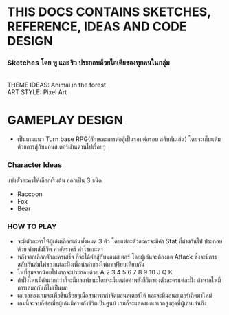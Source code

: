 # THIS DOCS CONTAINS SKETCHES, REFERENCE, IDEAS AND CODE DESIGN
### Sketches โดย พู และ ริว ประกอบด้วยไอเดียของทุกคนในกลุ่ม
<br/>
THEME IDEAS: Animal in the forest <br/>
ART STYLE: Pixel Art

# GAMEPLAY DESIGN
- เป็นเกมแนว Turn base RPG(ลักษณะการต่อสู้เป็นรอบต่อรอบ สลับกันเล่น) โดยจะเก็บแต้มด้วยการสู้กับมอนสเตอร์ผ่านด่านไปเรื่อยๆ 

### Character Ideas
แบ่งตัวละครให้เลือกเริ่มต้น ออกเป็น 3 ชนิด
- Raccoon
- Fox
- Bear

### HOW TO PLAY
- จะมีตัวละครให้ผู้เล่นเลือกเล่นทั้งหมด 3 ตัว โดยแต่ละตัวละครจะมีค่า Stat ที่ต่างกันไป ประกอบด้วย ค่าพลังชีวิต ค่าอัตราคริ ค่าโชคชะตา
- หลังจากเลือกตัวละครเสร็จ ก็จะได้ต่อสู้กับมอนสเตอร์ โดยผู้เล่นจะต้องกด Attack ซึ่งจะมีการสลับกันสุ่มไพ่ของแต่ละฝั่งเพื่อนำค่าของไพ่มาเปรียบเทียบกัน
- ไพ่ที่สุ่มจากน้อยไปมากจะประกอบด้วย A 2 3 4 5 6 7 8 9 10 J Q K
- ถ้าฝั่งไหนมีค่ามากกว่าก็จะมีผลแพ้ชนะโดยจะมีผลต่อค่าพลังชีวิตของตัวละครแต่ละฝั่ง ถ้าหากไพ่มีการเสมอกันก็ไม่เป็นผล
- เลเวลของเกมจะเพื่อขึ้นเรื่อยๆเมื่อสามารถกำจัดมอนสเตอร์ได้ และจะมีมอนสเตอร์เกิดมาใหม่
- เกมนี้จะจบก็ต่อเมื่อผู้เล่นมีค่าพลังชีวิตเป็นศูนย์ เกมก็จะแสดงผลเลเวลสูงสุดที่ผู้เล่นเล่นถึง
